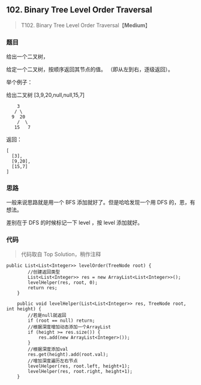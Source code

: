 ## 102. Binary Tree Level Order Traversal
> T102. Binary Tree Level Order Traversal【**Medium**】

### 题目

给出一个二叉树，

给定一个二叉树，按顺序返回其节点的值。 （即从左到右，逐级返回）。

举个例子：

给出二叉树 [3,9,20,null,null,15,7]

```
    3
   / \
  9  20
    /  \
   15   7
```
返回：

```
[
  [3],
  [9,20],
  [15,7]
]
```
### 思路

一般来说思路就是用一个 BFS 添加就好了。但是哈哈发现一个用 DFS 的，恩，有想法。

差别在于 DFS 的时候标记一下 level ，按 level 添加就好。


### 代码
>代码取自 Top Solution，稍作注释

```
public List<List<Integer>> levelOrder(TreeNode root) {
        //创建返回类型
        List<List<Integer>> res = new ArrayList<List<Integer>>();
        levelHelper(res, root, 0);
        return res;
    }
    
    public void levelHelper(List<List<Integer>> res, TreeNode root, int height) {
        //若是null就返回
        if (root == null) return;
        //根据深度增加动态添加一个ArrayList
        if (height >= res.size()) {
            res.add(new ArrayList<Integer>());
        }
        //根据深度添加val
        res.get(height).add(root.val);
        //增加深度遍历左右节点
        levelHelper(res, root.left, height+1);
        levelHelper(res, root.right, height+1);
    }
```

